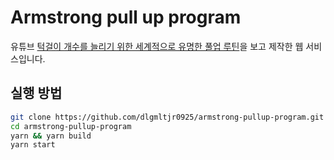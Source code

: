 # Armstrong pull up program

유튜브 [턱걸이 개수를 늘리기 위한 세계적으로 유명한 풀업 루틴](https://youtu.be/QmXmM2Yf8sk)을 보고 제작한 웹 서비스입니다.

## 실행 방법

```bash
git clone https://github.com/dlgmltjr0925/armstrong-pullup-program.git
cd armstrong-pullup-program
yarn && yarn build
yarn start
```
